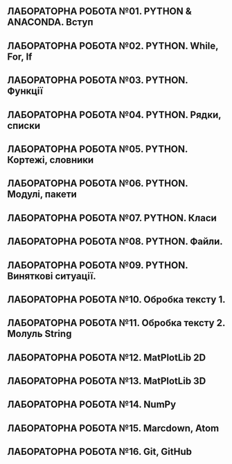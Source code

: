 ## ЛАБОРАТОРНА РОБОТА №01. PYTHON & ANACONDA. Вступ
## ЛАБОРАТОРНА РОБОТА №02. PYTHON. While, For, If
## ЛАБОРАТОРНА РОБОТА №03. PYTHON. Функції
## ЛАБОРАТОРНА РОБОТА №04. PYTHON. Рядки, списки
## ЛАБОРАТОРНА РОБОТА №05. PYTHON. Кортежі, словники
## ЛАБОРАТОРНА РОБОТА №06. PYTHON. Модулі, пакети
## ЛАБОРАТОРНА РОБОТА №07. PYTHON. Класи
## ЛАБОРАТОРНА РОБОТА №08. PYTHON. Файли.
## ЛАБОРАТОРНА РОБОТА №09. PYTHON. Виняткові ситуації.
## ЛАБОРАТОРНА РОБОТА №10. Обробка тексту 1.
## ЛАБОРАТОРНА РОБОТА №11. Обробка тексту 2. Молуль String
## ЛАБОРАТОРНА РОБОТА №12. MatPlotLib 2D
## ЛАБОРАТОРНА РОБОТА №13. MatPlotLib 3D
## ЛАБОРАТОРНА РОБОТА №14. NumPy
## ЛАБОРАТОРНА РОБОТА №15. Marcdown, Atom
## ЛАБОРАТОРНА РОБОТА №16. Git, GitHub
